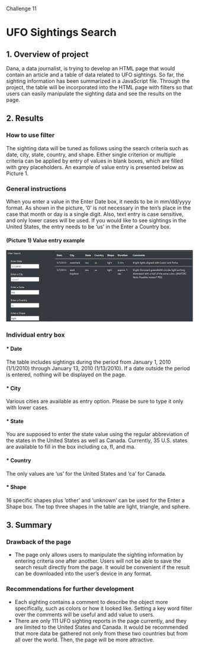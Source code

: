 Challenge 11
# UFO Sightings Search

## 1. Overview of project
Dana, a data journalist, is trying to develop an HTML page that would contain an article and a table of data related to UFO sightings. So far, the sighting information has been summarized in a JavaScript file. Through the project, the table will be incorporated into the HTML page with filters so that users can easily manipulate the sighting data and see the results on the page.


## 2. Results
### How to use filter
The sighting data will be tuned as follows using the search criteria such as date, city, state, country, and shape. Either single criterion or multiple criteria can be applied by entry of values in blank boxes, which are filled with grey placeholders. An example of value entry is presented below as Picture 1.

### General instructions
When you enter a value in the Enter Date box, it needs to be in mm/dd/yyyy format. As shown in the picture, ‘0’ is not necessary in the ten’s place in the case that month or day is a single digit. Also, text entry is case sensitive, and only lower cases will be used. If you would like to see sightings in the United States, the entry needs to be ‘us’ in the Enter a Country box.

#### (Picture 1) Value entry example
![](https://github.com/Ryoichi2022/UFOs/blob/main/Picture_1.png)

### Individual entry box
#### * Date
The table includes sightings during the period from January 1, 2010 (1/1/2010) through January 13, 2010 (1/13/2010). If a date outside the period is entered, nothing will be displayed on the page.

#### * City
Various cities are available as entry option. Please be sure to type it only with lower cases.

#### * State
You are supposed to enter the state value using the regular abbreviation of the states in the United States as well as Canada. Currently, 35 U.S. states are available to fill in the box including ca, fl, and ma.

#### * Country
The only values are ‘us’ for the United States and ‘ca’ for Canada.

#### * Shape
16 specific shapes plus ‘other’ and ‘unknown’ can be used for the Enter a Shape box. The top three shapes in the table are light, triangle, and sphere.


## 3. Summary
### Drawback of the page
* The page only allows users to manipulate the sighting information by entering criteria one after another. Users will not be able to save the search result directly from the page. It would be convenient if the result can be downloaded into the user’s device in any format.

### Recommendations for further development
* Each sighting contains a comment to describe the object more specifically, such as colors or how it looked like. Setting a key word filter over the comments will be useful and add value to users.
* There are only 111 UFO sighting reports in the page currently, and they are limited to the United States and Canada. It would be recommended that more data be gathered not only from these two countries but from all over the world. Then, the page will be more attractive.
